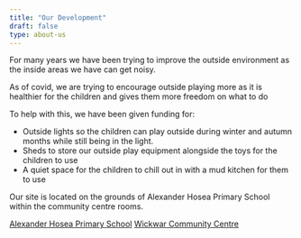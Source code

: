 ```yaml
---
title: "Our Development"
draft: false
type: about-us
---
```



For many years we have been trying to improve the outside environment as the inside areas we have can get noisy.

As of covid, we are trying to encourage outside playing more as it is healthier for the children and gives them more freedom on what to do

To help with this, we have been given funding for:

* Outside lights so the children can play outside during winter and autumn months while still being in the light.
* Sheds to store our outside play equipment alongside the toys for the children to use
* A quiet space for the children to chill out in with a mud kitchen for them to use


Our site is located on the grounds of Alexander Hosea Primary School within the community centre rooms.

[Alexander Hosea Primary School](https://www.alexanderhoseaprimary.co.uk/)
[Wickwar Community Centre](https://wickwar-community-centre.business.site/)